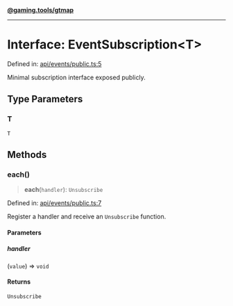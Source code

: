 [**@gaming.tools/gtmap**](README.md)

***

# Interface: EventSubscription\<T\>

Defined in: [api/events/public.ts:5](https://github.com/gamingtools/gt-map/blob/c25f4e7cc6e0afbbb4b9d41c7742cebe14ba6cd1/packages/gtmap/src/api/events/public.ts#L5)

Minimal subscription interface exposed publicly.

## Type Parameters

### T

`T`

## Methods

### each()

> **each**(`handler`): `Unsubscribe`

Defined in: [api/events/public.ts:7](https://github.com/gamingtools/gt-map/blob/c25f4e7cc6e0afbbb4b9d41c7742cebe14ba6cd1/packages/gtmap/src/api/events/public.ts#L7)

Register a handler and receive an `Unsubscribe` function.

#### Parameters

##### handler

(`value`) => `void`

#### Returns

`Unsubscribe`
